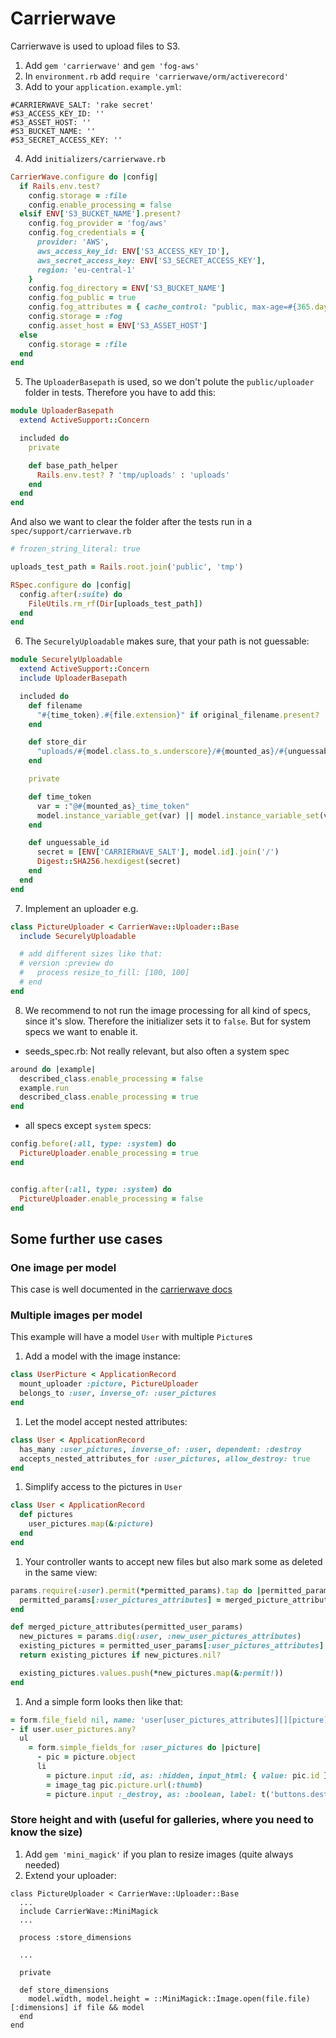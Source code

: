 # Carrierwave

Carrierwave is used to upload files to S3.

1. Add `gem 'carrierwave'` and `gem 'fog-aws'`
1. In `environment.rb` add `require 'carrierwave/orm/activerecord'`
1. Add to your `application.example.yml`:

```
#CARRIERWAVE_SALT: 'rake secret'
#S3_ACCESS_KEY_ID: ''
#S3_ASSET_HOST: ''
#S3_BUCKET_NAME: ''
#S3_SECRET_ACCESS_KEY: ''
```

4. Add `initializers/carrierwave.rb`

```rb
CarrierWave.configure do |config|
  if Rails.env.test?
    config.storage = :file
    config.enable_processing = false
  elsif ENV['S3_BUCKET_NAME'].present?
    config.fog_provider = 'fog/aws'
    config.fog_credentials = {
      provider: 'AWS',
      aws_access_key_id: ENV['S3_ACCESS_KEY_ID'],
      aws_secret_access_key: ENV['S3_SECRET_ACCESS_KEY'],
      region: 'eu-central-1'
    }
    config.fog_directory = ENV['S3_BUCKET_NAME']
    config.fog_public = true
    config.fog_attributes = { cache_control: "public, max-age=#{365.days.to_i}" }
    config.storage = :fog
    config.asset_host = ENV['S3_ASSET_HOST']
  else
    config.storage = :file
  end
end
```

5. The `UploaderBasepath` is used, so we don't polute the `public/uploader` folder in tests. Therefore you have to add this:

```rb
module UploaderBasepath
  extend ActiveSupport::Concern

  included do
    private

    def base_path_helper
      Rails.env.test? ? 'tmp/uploads' : 'uploads'
    end
  end
end
```

And also we want to clear the folder after the tests run in a `spec/support/carrierwave.rb`

```rb
# frozen_string_literal: true

uploads_test_path = Rails.root.join('public', 'tmp')

RSpec.configure do |config|
  config.after(:suite) do
    FileUtils.rm_rf(Dir[uploads_test_path])
  end
end
```

6. The `SecurelyUploadable` makes sure, that your path is not guessable:

```rb
module SecurelyUploadable
  extend ActiveSupport::Concern
  include UploaderBasepath

  included do
    def filename
      "#{time_token}.#{file.extension}" if original_filename.present?
    end

    def store_dir
      "uploads/#{model.class.to_s.underscore}/#{mounted_as}/#{unguessable_id}"
    end

    private

    def time_token
      var = :"@#{mounted_as}_time_token"
      model.instance_variable_get(var) || model.instance_variable_set(var, (Time.now.to_f * 1000).to_i)
    end

    def unguessable_id
      secret = [ENV['CARRIERWAVE_SALT'], model.id].join('/')
      Digest::SHA256.hexdigest(secret)
    end
  end
end
```

7. Implement an uploader e.g.

```rb
class PictureUploader < CarrierWave::Uploader::Base
  include SecurelyUploadable

  # add different sizes like that:
  # version :preview do
  #   process resize_to_fill: [100, 100]
  # end
end
```

8. We recommend to not run the image processing for all kind of specs, since it's slow. Therefore the initializer sets it to `false`. But for system specs we want to enable it.

* seeds_spec.rb: Not really relevant, but also often a system spec

```rb
around do |example|
  described_class.enable_processing = false
  example.run
  described_class.enable_processing = true
end
```

* all specs except `system` specs:

```rb
config.before(:all, type: :system) do
  PictureUploader.enable_processing = true
end


config.after(:all, type: :system) do
  PictureUploader.enable_processing = false
end
```

## Some further use cases

### One image per model

This case is well documented in the [carrierwave docs](https://github.com/carrierwaveuploader/carrierwave)

### Multiple images per model

This example will have a model `User` with multiple `Picture`s

1. Add a model with the image instance:

```rb
class UserPicture < ApplicationRecord
  mount_uploader :picture, PictureUploader
  belongs_to :user, inverse_of: :user_pictures
end
```

1. Let the model accept nested attributes:

```rb
class User < ApplicationRecord
  has_many :user_pictures, inverse_of: :user, dependent: :destroy
  accepts_nested_attributes_for :user_pictures, allow_destroy: true
end
```

1. Simplify access to the pictures in `User`

```rb
class User < ApplicationRecord
  def pictures
    user_pictures.map(&:picture)
  end
end
```

1. Your controller wants to accept new files but also mark some as deleted in the same view:

```rb
params.require(:user).permit(*permitted_params).tap do |permitted_params|
  permitted_params[:user_pictures_attributes] = merged_picture_attributes(permitted_params)
end

def merged_picture_attributes(permitted_user_params)
  new_pictures = params.dig(:user, :new_user_pictures_attributes)
  existing_pictures = permitted_user_params[:user_pictures_attributes] || {}
  return existing_pictures if new_pictures.nil?

  existing_pictures.values.push(*new_pictures.map(&:permit!))
end
```

1. And a simple form looks then like that:

```rb
= form.file_field nil, name: 'user[user_pictures_attributes][][picture]', multiple: true
- if user.user_pictures.any?
  ul
    = form.simple_fields_for :user_pictures do |picture|
      - pic = picture.object
      li
        = picture.input :id, as: :hidden, input_html: { value: pic.id }, wrapper: false
        = image_tag pic.picture.url(:thumb)
        = picture.input :_destroy, as: :boolean, label: t('buttons.destroy')
```

### Store height and with (useful for galleries, where you need to know the size)

1. Add `gem 'mini_magick'` if you plan to resize images (quite always needed)
1. Extend your uploader:

```
class PictureUploader < CarrierWave::Uploader::Base
  ...
  include CarrierWave::MiniMagick
  ...

  process :store_dimensions

  ...

  private

  def store_dimensions
    model.width, model.height = ::MiniMagick::Image.open(file.file)[:dimensions] if file && model
  end
end
```
